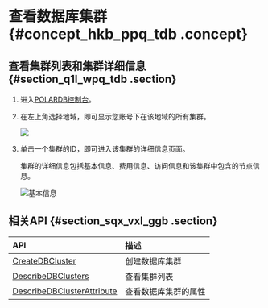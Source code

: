 # 查看数据库集群 {#concept_hkb_ppq_tdb .concept}

## 查看集群列表和集群详细信息 {#section_q1l_wpq_tdb .section}

1.  进入[POLARDB控制台](https://polardb.console.aliyun.com/)。
2.  在左上角选择地域，即可显示您账号下在该地域的所有集群。

    ![](http://static-aliyun-doc.oss-cn-hangzhou.aliyuncs.com/assets/img/3029/15662883472097_zh-CN.png)

3.  单击一个集群的ID，即可进入该集群的详细信息页面。

    集群的详细信息包括基本信息、费用信息、访问信息和该集群中包含的节点信息。

    ![基本信息](http://static-aliyun-doc.oss-cn-hangzhou.aliyuncs.com/assets/img/3029/156628834745072_zh-CN.png)


## 相关API {#section_sqx_vxl_ggb .section}

|API|描述|
|:--|:-|
|[CreateDBCluster](../../../../intl.zh-CN/API参考/集群管理/CreateDBCluster.md#)|创建数据库集群|
|[DescribeDBClusters](../../../../intl.zh-CN/API参考/集群管理/DescribeDBClusters.md#)|查看集群列表|
|[DescribeDBClusterAttribute](../../../../intl.zh-CN/API参考/集群管理/DescribeDBClusterAttribute.md#)|查看数据库集群的属性|

